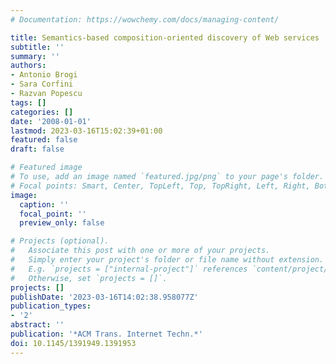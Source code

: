 ```yaml
---
# Documentation: https://wowchemy.com/docs/managing-content/

title: Semantics-based composition-oriented discovery of Web services
subtitle: ''
summary: ''
authors:
- Antonio Brogi
- Sara Corfini
- Razvan Popescu
tags: []
categories: []
date: '2008-01-01'
lastmod: 2023-03-16T15:02:39+01:00
featured: false
draft: false

# Featured image
# To use, add an image named `featured.jpg/png` to your page's folder.
# Focal points: Smart, Center, TopLeft, Top, TopRight, Left, Right, BottomLeft, Bottom, BottomRight.
image:
  caption: ''
  focal_point: ''
  preview_only: false

# Projects (optional).
#   Associate this post with one or more of your projects.
#   Simply enter your project's folder or file name without extension.
#   E.g. `projects = ["internal-project"]` references `content/project/deep-learning/index.md`.
#   Otherwise, set `projects = []`.
projects: []
publishDate: '2023-03-16T14:02:38.958077Z'
publication_types:
- '2'
abstract: ''
publication: '*ACM Trans. Internet Techn.*'
doi: 10.1145/1391949.1391953
---
```

